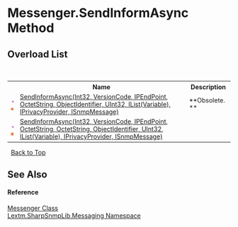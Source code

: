 # Messenger.SendInformAsync Method 
 


## Overload List
&nbsp;<table><tr><th></th><th>Name</th><th>Description</th></tr><tr><td>![Public method](media/pubmethod.gif "Public method")![Static member](media/static.gif "Static member")</td><td><a href="M_Lextm_SharpSnmpLib_Messaging_Messenger_SendInformAsync">SendInformAsync(Int32, VersionCode, IPEndPoint, OctetString, ObjectIdentifier, UInt32, IList(Variable), IPrivacyProvider, ISnmpMessage)</a></td><td> **Obsolete. **</td></tr><tr><td>![Public method](media/pubmethod.gif "Public method")![Static member](media/static.gif "Static member")</td><td><a href="M_Lextm_SharpSnmpLib_Messaging_Messenger_SendInformAsync_1">SendInformAsync(Int32, VersionCode, IPEndPoint, OctetString, OctetString, ObjectIdentifier, UInt32, IList(Variable), IPrivacyProvider, ISnmpMessage)</a></td><td /></tr></table>&nbsp;
<a href="#messenger.sendinformasync-method">Back to Top</a>

## See Also


#### Reference
<a href="T_Lextm_SharpSnmpLib_Messaging_Messenger">Messenger Class</a><br /><a href="N_Lextm_SharpSnmpLib_Messaging">Lextm.SharpSnmpLib.Messaging Namespace</a><br />